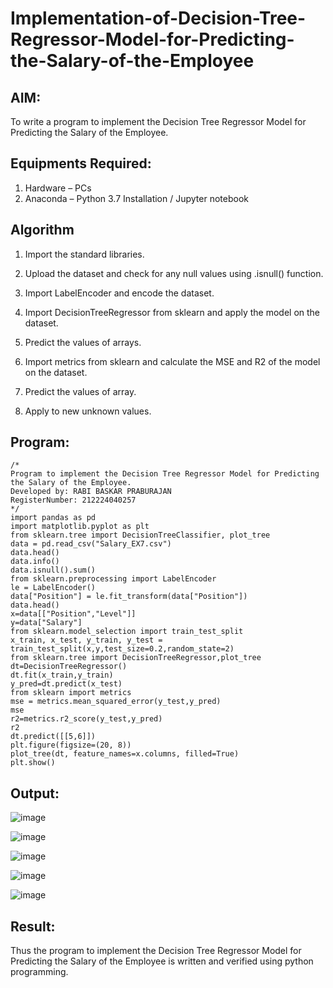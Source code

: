 # Implementation-of-Decision-Tree-Regressor-Model-for-Predicting-the-Salary-of-the-Employee

## AIM:
To write a program to implement the Decision Tree Regressor Model for Predicting the Salary of the Employee.

## Equipments Required:
1. Hardware – PCs
2. Anaconda – Python 3.7 Installation / Jupyter notebook

## Algorithm
1. Import the standard libraries.

2. Upload the dataset and check for any null values using .isnull() function.

3. Import LabelEncoder and encode the dataset.

4. Import DecisionTreeRegressor from sklearn and apply the model on the dataset.

5. Predict the values of arrays.

6. Import metrics from sklearn and calculate the MSE and R2 of the model on the dataset.

7. Predict the values of array.

8. Apply to new unknown values.


## Program:
```
/*
Program to implement the Decision Tree Regressor Model for Predicting the Salary of the Employee.
Developed by: RABI BASKAR PRABURAJAN
RegisterNumber: 212224040257
*/
import pandas as pd
import matplotlib.pyplot as plt
from sklearn.tree import DecisionTreeClassifier, plot_tree
data = pd.read_csv("Salary_EX7.csv")
data.head()
data.info()
data.isnull().sum()
from sklearn.preprocessing import LabelEncoder
le = LabelEncoder()
data["Position"] = le.fit_transform(data["Position"])
data.head()
x=data[["Position","Level"]]
y=data["Salary"]
from sklearn.model_selection import train_test_split
x_train, x_test, y_train, y_test = train_test_split(x,y,test_size=0.2,random_state=2)
from sklearn.tree import DecisionTreeRegressor,plot_tree
dt=DecisionTreeRegressor()
dt.fit(x_train,y_train)
y_pred=dt.predict(x_test)
from sklearn import metrics
mse = metrics.mean_squared_error(y_test,y_pred)
mse
r2=metrics.r2_score(y_test,y_pred)
r2
dt.predict([[5,6]])
plt.figure(figsize=(20, 8))
plot_tree(dt, feature_names=x.columns, filled=True)
plt.show()

```

## Output:
![image](https://github.com/user-attachments/assets/66be1da7-18fc-4482-94e0-65fe034586ff)


![image](https://github.com/user-attachments/assets/ea3fa41e-d7cf-4237-870b-22f282ab22f8)

![image](https://github.com/user-attachments/assets/7f99e33e-ec0e-4e1f-a1d3-d5770d1fe76f)

![image](https://github.com/user-attachments/assets/ef62e93f-52ec-4fad-a914-2e2a51b5ba06)

![image](https://github.com/user-attachments/assets/1d97f48c-750e-46d4-873e-87a0579883d3)






## Result:
Thus the program to implement the Decision Tree Regressor Model for Predicting the Salary of the Employee is written and verified using python programming.
